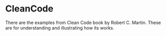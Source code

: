 # CleanCode
There are the examples from Clean Code book by Robert C. Martin. These are for understanding and illustrating how its works.
